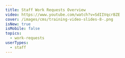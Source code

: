 ```yaml
---
title: Staff Work Requests Overview
video: https://www.youtube.com/watch?v=SdIIVqcrBZE
cover: /images/cms/training-video-slides-8-.png
isNew: true
isMobile: false
topics:
  - work-requests
userTypes:
  - staff
---
```

